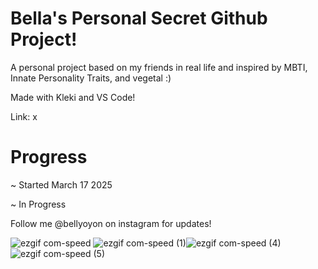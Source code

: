 # Bella's Personal Secret Github Project!
A personal project based on my friends in real life and inspired by MBTI, Innate Personality Traits, and vegetal :)

Made with Kleki and VS Code!


Link: x


# Progress
~ Started March 17 2025

~ In Progress


Follow me @bellyoyon on instagram for updates!


![ezgif com-speed](https://github.com/user-attachments/assets/d959b3bd-aaba-4080-a35f-5f4f457e829a) ![ezgif com-speed (1)](https://github.com/user-attachments/assets/c281b8f4-3194-4780-9800-17bce370401e)![ezgif com-speed (4)](https://github.com/user-attachments/assets/5cac2850-1dd8-4ce9-882c-71681b66ef4e)![ezgif com-speed (5)](https://github.com/user-attachments/assets/3358d7b9-1219-45d9-90dc-10d79b49f246)





